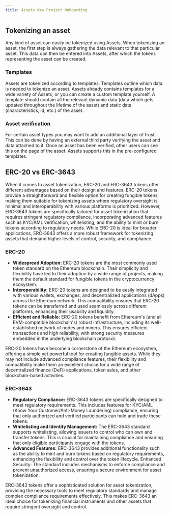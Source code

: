 ```yaml
---
title: Assets New Project Onboarding
---
```


## Tokenizing an asset
Any kind of asset can easily be tokenized using Assets. When tokenizing an asset, the first step is always gathering the data relevant to that particular asset. This data can then be entered into Assets, after which the tokens representing the asset can be created. 

### Templates
Assets are tokenized according to templates. Templates outline which data is needed to tokenize an asset. Assets already contains templates for a wide variety of Assets, or you can create a custom template yourself. A template should contain all the relevant dynamic data (data which gets updated throughout the lifetime of the asset) and static data (characteristics, id, etc.) of the asset.

### Asset verification
For certain asset types you may want to add an additional layer of trust. This can be done by having an external third party verifying the asset and data attached to it. Once an asset has been verified, other users can see this on the page of the asset. Assets supports this in the pre-configured templates.

## ERC-20 vs ERC-3643
When it comes to asset tokenization, ERC-20 and ERC-3643 tokens offer different advantages based on their design and features. ERC-20 tokens provide a straightforward and flexible option for creating fungible tokens, making them suitable for tokenizing assets where regulatory oversight is minimal and interoperability with various platforms is prioritized. However, ERC-3643 tokens are specifically tailored for asset tokenization that requires stringent regulatory compliance, incorporating advanced features such as KYC/AML verification, whitelisting, and the ability to mint or burn tokens according to regulatory needs. While ERC-20 is ideal for broader applications, ERC-3643 offers a more robust framework for tokenizing assets that demand higher levels of control, security, and compliance.

### ERC-20

* **Widespread Adoption:** ERC-20 tokens are the most commonly used token standard on the Ethereum blockchain. Their simplicity and flexibility have led to their adoption by a wide range of projects, making them the default standard for fungible tokens in the cryptocurrency ecosystem.
* **Interoperability:** ERC-20 tokens are designed to be easily integrated with various wallets, exchanges, and decentralized applications (dApps) across the Ethereum network. This compatibility ensures that ERC-20 tokens can be transferred and used seamlessly across different platforms, enhancing their usability and liquidity.
* **Efficient and Reliable:** ERC-20 tokens benefit from Ethereum's (and all EVM-compatible blockchain's) robust infrastructure, including its well-established network of nodes and miners. This ensures efficient transactions and high reliability, with strong security measures embedded in the underlying blockchain protocol.

ERC-20 tokens have become a cornerstone of the Ethereum ecosystem, offering a simple yet powerful tool for creating fungible assets. While they may not include advanced compliance features, their flexibility and compatibility make them an excellent choice for a wide range of decentralized finance (DeFi) applications, token sales, and other blockchain-based activities.

### ERC-3643
* **Regulatory Compliance:** ERC-3643 tokens are specifically designed to meet regulatory requirements. This includes features for KYC/AML (Know Your Customer/Anti-Money Laundering) compliance, ensuring that only authorized and verified participants can hold and trade these tokens.
* **Whitelisting and Identity Management:** The ERC-3643 standard supports whitelisting, allowing issuers to control who can own and transfer tokens. This is crucial for maintaining compliance and ensuring that only eligible participants engage with the tokens.
* **Advanced Features:** ERC-3643 provides additional functionality such as the ability to mint and burn tokens based on regulatory requirements, enhancing the flexibility and control over the token lifecycle.
Enhanced Security: The standard includes mechanisms to enforce compliance and prevent unauthorized access, ensuring a secure environment for asset tokenization.

ERC-3643 tokens offer a sophisticated solution for asset tokenization, providing the necessary tools to meet regulatory standards and manage complex compliance requirements effectively. This makes ERC-3643 an ideal choice for tokenizing financial instruments and other assets that require stringent oversight and control.
